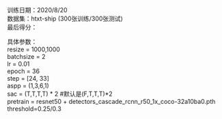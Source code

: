 训练日期：2020/8/20  
数据集：htxt-ship (300张训练/300张测试)  
最后得分：  
  
具体参数：  
resize = 1000,1000  
batchsize = 2  
lr = 0.01    
epoch = 36  
step = [24, 33]  
aspp = (1,3,6,1)  
sac = (T,T,T,T) * 2  #默认是(F,T,T,T)*2  
pretrain = resnet50 + detectors_cascade_rcnn_r50_1x_coco-32a10ba0.pth  
threshold=0.25/0.3  
